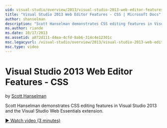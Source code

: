 ```yaml
---
uid: visual-studio/overview/2013/visual-studio-2013-web-editor-features-css
title: "Visual Studio 2013 Web Editor Features - CSS | Microsoft Docs"
author: shanselman
description: "Scott Hanselman demonstrates CSS editing features in Visual Studio 2013 and the Visual Studio Web Essentials extension."
ms.author: riande
ms.date: 10/17/2013
ms.assetid: a872d111-d4ea-4cfd-8ab6-314c4e12301c
msc.legacyurl: /visual-studio/overview/2013/visual-studio-2013-web-editor-features-css
msc.type: video
---
```

# Visual Studio 2013 Web Editor Features - CSS

by [Scott Hanselman](https://github.com/shanselman)

Scott Hanselman demonstrates CSS editing features in Visual Studio 2013 and the Visual Studio Web Essentials extension.

[&#9654; Watch video (3 minutes)](https://channel9.msdn.com/Blogs/ASP-NET-Site-Videos/visual-studio-2013-web-editor-features-css)
